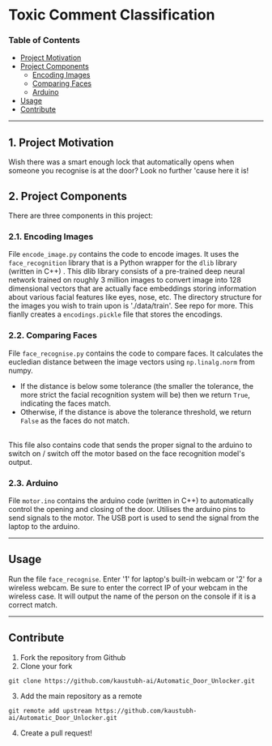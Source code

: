 

# Toxic Comment Classification

### Table of Contents

- [Project Motivation](#motivation)
- [Project Components](#components)
  - [Encoding Images](#encode_image)
  - [Comparing Faces](#compare_face)
  - [Arduino](#arduino)
- [Usage](#usage)
- [Contribute](#contribute)

***

<a id='motivation'></a>

## 1. Project Motivation

Wish there was a smart enough lock that automatically opens when someone you recognise is at the door? Look no further 'cause here it is!

<a id='components'></a>

## 2. Project Components

There are three components in this project:

<a id='encode_image'></a>

### 2.1. Encoding Images

File `encode_image.py` contains the code to encode images. It uses the `face_recognition` library that is a Python wrapper for the `dlib` library (written in C++) . This dlib library consists of a pre-trained deep neural network trained on roughly 3 million images to convert image into 128 dimensional vectors that are actually face embeddings storing information about various facial features like eyes, nose, etc.  The directory structure for the images you wish to train upon is './data/train'. See repo for more. This fianlly creates a `encodings.pickle` file that stores the encodings.

<a id='compare_face'></a>

### 2.2. Comparing Faces

File `face_recognise.py` contains the code to compare faces. It calculates the eucledian distance between the image vectors using `np.linalg.norm` from numpy. 
- If the distance is below some tolerance (the smaller the tolerance, the more strict the facial recognition system will be) then we return `True`, indicating the faces match.
-   Otherwise, if the distance is above the tolerance threshold, we return `False` as the faces do not match.
<br>
This file also contains code that sends the proper signal to the arduino to switch on / switch off the motor based on the face recognition model's output.

### 2.3. Arduino

File `motor.ino` contains the arduino code (written in C++) to automatically control the opening and closing of the door. Utilises the arduino pins to send signals to the motor. The USB port is used to send the signal from the laptop to the arduino.

***

<a name="usage"/>

## Usage

<a id='local'></a>

Run the file `face_recognise`. Enter '1' for  laptop's built-in webcam or '2' for a wireless webcam. Be sure to enter the correct IP of your webcam in the wireless case. 
It will output the name of the person on the console if it is a correct match.
***

<a name="contribute"/>

## Contribute
1.  Fork the repository from Github
2.  Clone your fork

`git clone https://github.com/kaustubh-ai/Automatic_Door_Unlocker.git`

3.  Add the main repository as a remote

```git remote add upstream https://github.com/kaustubh-ai/Automatic_Door_Unlocker.git```

4.  Create a pull request!
